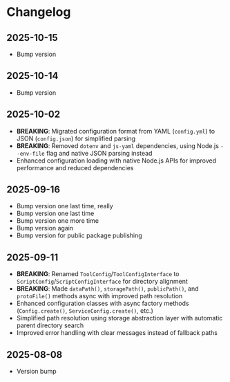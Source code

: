 # Changelog

## 2025-10-15

- Bump version

## 2025-10-14

- Bump version

## 2025-10-02

- **BREAKING**: Migrated configuration format from YAML (`config.yml`) to JSON
  (`config.json`) for simplified parsing
- **BREAKING**: Removed `dotenv` and `js-yaml` dependencies, using Node.js
  `--env-file` flag and native JSON parsing instead
- Enhanced configuration loading with native Node.js APIs for improved
  performance and reduced dependencies

## 2025-09-16

- Bump version one last time, really
- Bump version one last time
- Bump version one more time
- Bump version again
- Bump version for public package publishing

## 2025-09-11

- **BREAKING**: Renamed `ToolConfig`/`ToolConfigInterface` to
  `ScriptConfig`/`ScriptConfigInterface` for directory alignment
- **BREAKING**: Made `dataPath()`, `storagePath()`, `publicPath()`, and
  `protoFile()` methods async with improved path resolution
- Enhanced configuration classes with async factory methods (`Config.create()`,
  `ServiceConfig.create()`, etc.)
- Simplified path resolution using storage abstraction layer with automatic
  parent directory search
- Improved error handling with clear messages instead of fallback paths

## 2025-08-08

- Version bump
